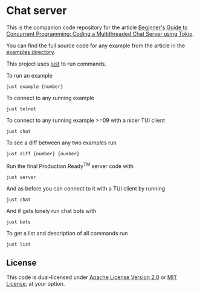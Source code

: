 # Chat server

This is the companion code repository for the article [Beginner's Guide to Concurrent Programming: Coding a Multithreaded Chat Server using Tokio](https://github.com/pretzelhammer/rust-blog/blob/master/posts/chat-server.md).

You can find the full source code for any example from the article in the [examples directory](https://github.com/pretzelhammer/chat-server/tree/main/examples).

This project uses [just](https://github.com/casey/just) to run commands.

To run an example
```
just example {number}
```

To connect to any running example
```
just telnet
```

To connect to any running example >=09 with a nicer TUI client
```
just chat
```

To see a diff between any two examples run
```
just diff {number} {number}
```

Run the final Production Ready<sup>TM</sup> server code with
```
just server
```

And as before you can connect to it with a TUI client by running
```
just chat
```

And if gets lonely run chat bots with
```
just bots
```

To get a list and description of all commands run
```
just list
```

## License

This code is dual-licensed under [Apache License Version 2.0](./license-apache) or [MIT License](./license-mit), at your option.
